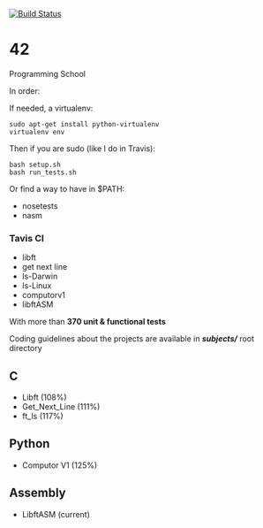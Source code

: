 [![Build Status](https://travis-ci.org/JulienBalestra/42.svg?branch=master)](https://travis-ci.org/julienbalestra/42)

# 42 

Programming School

In order:

If needed, a virtualenv:

    sudo apt-get install python-virtualenv
    virtualenv env
    
Then if you are sudo (like I do in Travis):

    bash setup.sh
    bash run_tests.sh
    
Or find a way to have in $PATH:

* nosetests
* nasm


### Tavis CI
 
* libft
* get next line
* ls-Darwin
* ls-Linux
* computorv1
* libftASM

With more than **370 unit & functional tests**


Coding guidelines about the projects are available in ***subjects/*** root directory

## C

* Libft (108%)
* Get_Next_Line (111%)
* ft_ls (117%)


## Python

* Computor V1 (125%)


## Assembly

* LibftASM (current)
